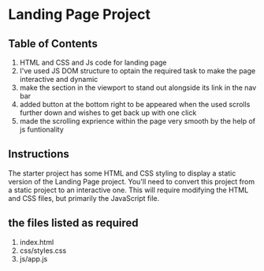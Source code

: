 # Landing Page Project

## Table of Contents

1. HTML and CSS and Js code for landing page
2. I've used JS DOM structure to optain the required task to make the page interactive and dynamic
3. make the section in the viewport to stand out alongside its link in the nav bar
4. added button at the bottom right to be appeared when the used scrolls further down and wishes to   get back up with one click
5. made the scrolling exprience within the page very smooth by the help of js funtionality

## Instructions

The starter project has some HTML and CSS styling to display a static version of the Landing Page project. You'll need to convert this project from a static project to an interactive one. This will require modifying the HTML and CSS files, but primarily the JavaScript file.

## the files listed as required
1. index.html
2. css/styles.css
3. js/app.js